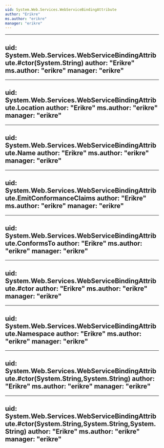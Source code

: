 ```yaml
---
uid: System.Web.Services.WebServiceBindingAttribute
author: "Erikre"
ms.author: "erikre"
manager: "erikre"
---
```


---
uid: System.Web.Services.WebServiceBindingAttribute.#ctor(System.String)
author: "Erikre"
ms.author: "erikre"
manager: "erikre"
---

---
uid: System.Web.Services.WebServiceBindingAttribute.Location
author: "Erikre"
ms.author: "erikre"
manager: "erikre"
---

---
uid: System.Web.Services.WebServiceBindingAttribute.Name
author: "Erikre"
ms.author: "erikre"
manager: "erikre"
---

---
uid: System.Web.Services.WebServiceBindingAttribute.EmitConformanceClaims
author: "Erikre"
ms.author: "erikre"
manager: "erikre"
---

---
uid: System.Web.Services.WebServiceBindingAttribute.ConformsTo
author: "Erikre"
ms.author: "erikre"
manager: "erikre"
---

---
uid: System.Web.Services.WebServiceBindingAttribute.#ctor
author: "Erikre"
ms.author: "erikre"
manager: "erikre"
---

---
uid: System.Web.Services.WebServiceBindingAttribute.Namespace
author: "Erikre"
ms.author: "erikre"
manager: "erikre"
---

---
uid: System.Web.Services.WebServiceBindingAttribute.#ctor(System.String,System.String)
author: "Erikre"
ms.author: "erikre"
manager: "erikre"
---

---
uid: System.Web.Services.WebServiceBindingAttribute.#ctor(System.String,System.String,System.String)
author: "Erikre"
ms.author: "erikre"
manager: "erikre"
---
